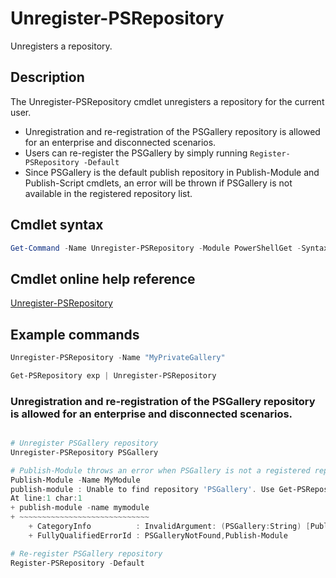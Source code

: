 # Unregister-PSRepository

Unregisters a repository.

## Description

The Unregister-PSRepository cmdlet unregisters a repository for the current user.
- Unregistration and re-registration of the PSGallery repository is allowed for an enterprise and disconnected scenarios.
- Users can re-register the PSGallery by simply running `Register-PSRepository -Default`
- Since PSGallery is the default publish repository in Publish-Module and Publish-Script cmdlets, an error will be thrown if PSGallery is not available in the registered repository list.

## Cmdlet syntax

```powershell
Get-Command -Name Unregister-PSRepository -Module PowerShellGet -Syntax
```
## Cmdlet online help reference

[Unregister-PSRepository](http://go.microsoft.com/fwlink/?LinkID=517130)

## Example commands

```powershell
Unregister-PSRepository -Name "MyPrivateGallery"

Get-PSRepository exp | Unregister-PSRepository
```

### Unregistration and re-registration of the PSGallery repository is allowed for an enterprise and disconnected scenarios.
```powershell

# Unregister PSGallery repository
Unregister-PSRepository PSGallery

# Publish-Module throws an error when PSGallery is not a registered repository
Publish-Module -Name MyModule
publish-module : Unable to find repository 'PSGallery'. Use Get-PSRepository to see all available repositories. Try again after specifying a valid repository name. You can use 'Register-PSRepository -Default' to register the PSGallery repository.
At line:1 char:1
+ publish-module -name mymodule
+ ~~~~~~~~~~~~~~~~~~~~~~~~~~~~~
    + CategoryInfo          : InvalidArgument: (PSGallery:String) [Publish-Module], ArgumentException
    + FullyQualifiedErrorId : PSGalleryNotFound,Publish-Module

# Re-register PSGallery repository
Register-PSRepository -Default
```